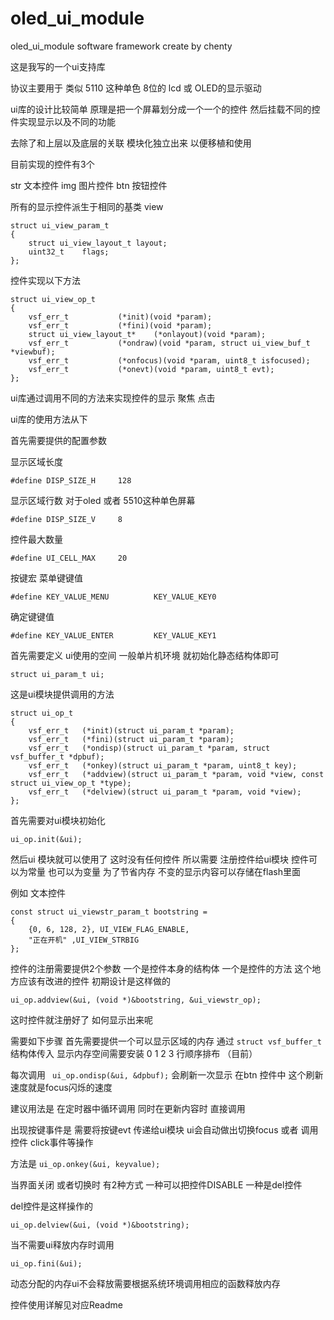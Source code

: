 ﻿oled_ui_module
===

oled_ui_module software framework
create by chenty


这是我写的一个ui支持库

协议主要用于 类似 5110 这种单色 8位的 lcd 或 OLED的显示驱动

ui库的设计比较简单 原理是把一个屏幕划分成一个一个的控件 然后挂载不同的控件实现显示以及不同的功能

去除了和上层以及底层的关联 模块化独立出来 以便移植和使用

目前实现的控件有3个

str	文本控件
img 	图片控件
btn	按钮控件

所有的显示控件派生于相同的基类 view

	struct ui_view_param_t
	{
		struct ui_view_layout_t layout;
		uint32_t	flags;
	};

控件实现以下方法

	struct ui_view_op_t
	{
		vsf_err_t 			(*init)(void *param);
		vsf_err_t 			(*fini)(void *param);
		struct ui_view_layout_t* 	(*onlayout)(void *param);
		vsf_err_t 			(*ondraw)(void *param, struct ui_view_buf_t *viewbuf);
		vsf_err_t			(*onfocus)(void *param, uint8_t isfocused);
		vsf_err_t 			(*onevt)(void *param, uint8_t evt);
	};

ui库通过调用不同的方法来实现控件的显示 聚焦 点击

ui库的使用方法从下

首先需要提供的配置参数

显示区域长度

	#define DISP_SIZE_H		128
显示区域行数 对于oled 或者 5510这种单色屏幕

	#define DISP_SIZE_V		8
控件最大数量

	#define UI_CELL_MAX		20

按键宏 
菜单键键值

	#define KEY_VALUE_MENU			KEY_VALUE_KEY0
确定键键值

	#define KEY_VALUE_ENTER			KEY_VALUE_KEY1




首先需要定义 ui使用的空间 一般单片机环境 就初始化静态结构体即可

	struct ui_param_t ui;

这是ui模块提供调用的方法

	struct ui_op_t
	{
		vsf_err_t 	(*init)(struct ui_param_t *param);
		vsf_err_t 	(*fini)(struct ui_param_t *param);
		vsf_err_t 	(*ondisp)(struct ui_param_t *param, struct vsf_buffer_t *dpbuf);
		vsf_err_t 	(*onkey)(struct ui_param_t *param, uint8_t key);	
		vsf_err_t	(*addview)(struct ui_param_t *param, void *view, const struct ui_view_op_t *type);
		vsf_err_t	(*delview)(struct ui_param_t *param, void *view);
	};


首先需要对ui模块初始化
	
	ui_op.init(&ui);

然后ui 模块就可以使用了
这时没有任何控件 所以需要 注册控件给ui模块
控件可以为常量 也可以为变量 为了节省内存 不变的显示内容可以存储在flash里面

例如 文本控件

	const struct ui_viewstr_param_t bootstring = 
	{
		{0, 6, 128, 2}, UI_VIEW_FLAG_ENABLE,
		"正在开机" ,UI_VIEW_STRBIG
	};

控件的注册需要提供2个参数 一个是控件本身的结构体 一个是控件的方法 这个地方应该有改进的控件 初期设计是这样做的

	ui_op.addview(&ui, (void *)&bootstring, &ui_viewstr_op);

这时控件就注册好了
如何显示出来呢

需要如下步骤 
首先需要提供一个可以显示区域的内存
通过 ` struct vsf_buffer_t ` 结构体传入
显示内存空间需要安装 0 1 2 3 行顺序排布 （目前）

每次调用 ` ui_op.ondisp(&ui, &dpbuf);` 会刷新一次显示 在btn 控件中 这个刷新速度就是focus闪烁的速度

建议用法是 在定时器中循环调用 同时在更新内容时 直接调用


出现按键事件是 需要将按键evt 传递给ui模块 ui会自动做出切换focus 或者 调用控件 click事件等操作

方法是 `ui_op.onkey(&ui, keyvalue);`


当界面关闭 或者切换时 有2种方式 一种可以把控件DISABLE 一种是del控件

del控件是这样操作的

	ui_op.delview(&ui, (void *)&bootstring);

当不需要ui释放内存时调用 

	ui_op.fini(&ui);

动态分配的内存ui不会释放需要根据系统环境调用相应的函数释放内存

控件使用详解见对应Readme





